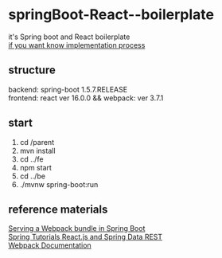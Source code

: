 # springBoot-React--boilerplate
it's Spring boot and React boilerplate  
[if you want know implementation process](http://www.anomie7.xyz/category/Spring%20Framework%20%EA%B0%9C%EB%B0%9C%20%EC%9D%BC%EC%A7%80/Spring%20Boot%EA%B3%BC%20Rect.js%20%EC%97%B0%EB%8F%99%ED%95%98%EA%B8%B0)
## structure
backend: spring-boot 1.5.7.RELEASE  
frontend: react ver 16.0.0 && webpack: ver 3.7.1  
## start
1. cd /parent  
2. mvn install  
3. cd ../fe
4. npm start  
5. cd ../be  
6. ./mvnw spring-boot:run  
## reference materials
[Serving a Webpack bundle in Spring Boot](http://justincalleja.com/2016/04/17/serving-a-webpack-bundle-in-spring-boot/)  
[Spring Tutorials React.js and Spring Data REST](https://spring.io/guides/tutorials/react-and-spring-data-rest/)  
[Webpack Documentation](https://webpack.js.org/concepts/)  

